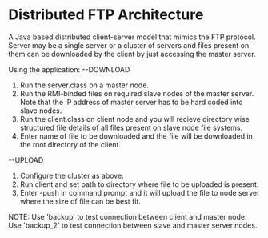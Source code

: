# Distributed FTP Architecture
A Java based distributed client-server model that mimics the FTP protocol. Server may be a single server or a cluster of servers and files present on them can be downloaded by the client by just accessing the master server.

Using the application: 
--DOWNLOAD
 1. Run the server.class on a master node.
 2. Run the RMI-binded files on required slave nodes of the master server. Note that the IP address of master server has to be hard coded into slave nodes.
 3. Run the client.class on client node and you will recieve directory wise structured file details of all files present on slave node file systems.
 4. Enter name of file to be downloaded and the file will be downloaded in the root directory of the client.
 
 --UPLOAD
  1. Configure the cluster as above.
  2. Run client and set path to directory where file to be uploaded is present.
  3. Enter -push in command prompt and it will upload the file to node server where the size of file can be best fit.
  
  NOTE: Use 'backup' to test connection between client and master node. Use 'backup_2' to test connection between slave and master server nodes.
